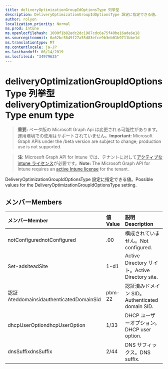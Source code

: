 ```yaml
---
title: deliveryOptimizationGroupIdOptionsType 列挙型
description: DeliveryOptimizationGroupIdOptionsType 設定に指定できる値。
author: rolyon
localization_priority: Normal
ms.prod: Intune
ms.openlocfilehash: 1000f1b82edc2dc1987cdc6a75f40be16ade6e18
ms.sourcegitcommit: 0a62bc5849f27a55d83efce9b3eb01b9711bbe1d
ms.translationtype: MT
ms.contentlocale: ja-JP
ms.lasthandoff: 06/14/2019
ms.locfileid: "34979635"
---
```

# <a name="deliveryoptimizationgroupidoptionstype-enum-type"></a><span data-ttu-id="9cb67-103">deliveryOptimizationGroupIdOptionsType 列挙型</span><span class="sxs-lookup"><span data-stu-id="9cb67-103">deliveryOptimizationGroupIdOptionsType enum type</span></span>

> <span data-ttu-id="9cb67-104">**重要:** ベータ版の Microsoft Graph Api は変更される可能性があります。運用環境での使用はサポートされていません。</span><span class="sxs-lookup"><span data-stu-id="9cb67-104">**Important:** Microsoft Graph APIs under the /beta version are subject to change; production use is not supported.</span></span>

> <span data-ttu-id="9cb67-105">**注:** Microsoft Graph API for Intune では、テナントに対して[アクティブな intune ライセンス](https://go.microsoft.com/fwlink/?linkid=839381)が必要です。</span><span class="sxs-lookup"><span data-stu-id="9cb67-105">**Note:** The Microsoft Graph API for Intune requires an [active Intune license](https://go.microsoft.com/fwlink/?linkid=839381) for the tenant.</span></span>

<span data-ttu-id="9cb67-106">DeliveryOptimizationGroupIdOptionsType 設定に指定できる値。</span><span class="sxs-lookup"><span data-stu-id="9cb67-106">Possible values for the DeliveryOptimizationGroupIdOptionsType setting.</span></span>

## <a name="members"></a><span data-ttu-id="9cb67-107">メンバー</span><span class="sxs-lookup"><span data-stu-id="9cb67-107">Members</span></span>
|<span data-ttu-id="9cb67-108">メンバー</span><span class="sxs-lookup"><span data-stu-id="9cb67-108">Member</span></span>|<span data-ttu-id="9cb67-109">値</span><span class="sxs-lookup"><span data-stu-id="9cb67-109">Value</span></span>|<span data-ttu-id="9cb67-110">説明</span><span class="sxs-lookup"><span data-stu-id="9cb67-110">Description</span></span>|
|:---|:---|:---|
|<span data-ttu-id="9cb67-111">notConfigured</span><span class="sxs-lookup"><span data-stu-id="9cb67-111">notConfigured</span></span>|<span data-ttu-id="9cb67-112">.0</span><span class="sxs-lookup"><span data-stu-id="9cb67-112">0</span></span>|<span data-ttu-id="9cb67-113">構成されていません。</span><span class="sxs-lookup"><span data-stu-id="9cb67-113">Not configured.</span></span>|
|<span data-ttu-id="9cb67-114">Set-adsite</span><span class="sxs-lookup"><span data-stu-id="9cb67-114">adSite</span></span>|<span data-ttu-id="9cb67-115">1-d</span><span class="sxs-lookup"><span data-stu-id="9cb67-115">1</span></span>|<span data-ttu-id="9cb67-116">Active Directory サイト。</span><span class="sxs-lookup"><span data-stu-id="9cb67-116">Active Directory site.</span></span>|
|<span data-ttu-id="9cb67-117">認証 Ateddomainsid</span><span class="sxs-lookup"><span data-stu-id="9cb67-117">authenticatedDomainSid</span></span>|<span data-ttu-id="9cb67-118">pbm-2</span><span class="sxs-lookup"><span data-stu-id="9cb67-118">2</span></span>|<span data-ttu-id="9cb67-119">認証済みドメイン SID。</span><span class="sxs-lookup"><span data-stu-id="9cb67-119">Authenticated domain SID.</span></span>|
|<span data-ttu-id="9cb67-120">dhcpUserOption</span><span class="sxs-lookup"><span data-stu-id="9cb67-120">dhcpUserOption</span></span>|<span data-ttu-id="9cb67-121">1/3</span><span class="sxs-lookup"><span data-stu-id="9cb67-121">3</span></span>|<span data-ttu-id="9cb67-122">DHCP ユーザーオプション。</span><span class="sxs-lookup"><span data-stu-id="9cb67-122">DHCP user option.</span></span>|
|<span data-ttu-id="9cb67-123">dnsSuffix</span><span class="sxs-lookup"><span data-stu-id="9cb67-123">dnsSuffix</span></span>|<span data-ttu-id="9cb67-124">2/4</span><span class="sxs-lookup"><span data-stu-id="9cb67-124">4</span></span>|<span data-ttu-id="9cb67-125">DNS サフィックス。</span><span class="sxs-lookup"><span data-stu-id="9cb67-125">DNS suffix.</span></span>|





